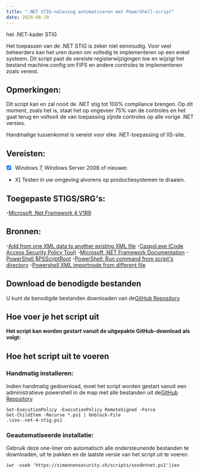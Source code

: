 ```yaml
---
title: ".NET STIG-naleving automatiseren met PowerShell-script"
date: 2020-08-20
---
```

 het .NET-kader STIG

Het toepassen van de .NET STIG is zeker niet eenvoudig. Voor veel beheerders kan het uren duren om volledig te implementeren op een enkel systeem. Dit script past de vereiste registerwijzigingen toe en wijzigt het bestand machine.config om FIPS en andere controles te implementeren zoals vereist.

## Opmerkingen:

Dit script kan en zal nooit de .NET stig tot 100% compliance brengen. Op dit moment, zoals het is, staat het op ongeveer 75% van de controles en het gaat terug en voltooit de van toepassing zijnde controles op alle vorige .NET versies.

Handmatige tussenkomst is vereist voor elke .NET-toepassing of IIS-site.

## Vereisten:
- [X] Windows 7, Windows Server 2008 of nieuwer.
- X] Testen in uw omgeving alvorens op productiesystemen te draaien.

## Toegepaste STIGS/SRG's:

-[Microsoft .Net Framework 4 V1R9](https://dl.dod.cyber.mil/wp-content/uploads/stigs/zip/U_MS_DotNet_Framework_4-0_V1R9_STIG.zip)

## Bronnen:

-[Add from one XML data to another existing XML file](http://www.maxtblog.com/2012/11/add-from-one-xml-data-to-another-existing-xml-file/)
-[Caspol.exe (Code Access Security Policy Tool)](https://docs.microsoft.com/en-us/dotnet/framework/tools/caspol-exe-code-access-security-policy-tool)
-[Microsoft .NET Framework Documentation](https://docs.microsoft.com/en-us/dotnet/framework/)
-[PowerShell $PSScriptRoot](https://riptutorial.com/powershell/example/27231/-psscriptroot)
-[PowerShell: Run command from script's directory](https://stackoverflow.com/questions/4724290/powershell-run-command-from-scripts-directory)
-[Powershell XML importnode from different file](https://stackoverflow.com/questions/9944885/powershell-xml-importnode-from-different-file)

## Download de benodigde bestanden

U kunt de benodigde bestanden downloaden van de[GitHub Repository](https://raw.githubusercontent.com/simeononsecurity/.NET-STIG-Script/)

## Hoe voer je het script uit

**Het script kan worden gestart vanuit de uitgepakte GitHub-download als volgt:**

## Hoe het script uit te voeren
### Handmatig installeren:
Indien handmatig gedownload, moet het script worden gestart vanuit een administratieve powershell in de map met alle bestanden uit de[GitHub Repository](https://github.com/simeononsecurity/.NET-STIG-Script)
```
Set-ExecutionPolicy -ExecutionPolicy RemoteSigned -Force
Get-ChildItem -Recurse *.ps1 | Unblock-File
.\sos-.net-4-stig.ps1
```
### Geautomatiseerde installatie:
Gebruik deze one-liner om automatisch alle ondersteunende bestanden te downloaden, uit te pakken en de laatste versie van het script uit te voeren.
```
iwr -useb 'https://simeononsecurity.ch/scripts/sosdotnet.ps1'|iex
```

